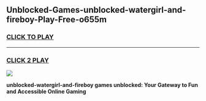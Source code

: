 
## Unblocked-Games-unblocked-watergirl-and-fireboy-Play-Free-o655m
<h3>
<a href="https://premium76.site?title=unblocked-watergirl-and-fireboy&ref=19M">CLICK TO PLAY</a></h3>
<hr>

<h3>
<a href="https://premium76.site?title=unblocked-watergirl-and-fireboy&ref=19M">CLICK 2 PLAY</a>
  
</h3>

<a href="https://premium76.site?title=unblocked-watergirl-and-fireboy&ref=19M"><img src="https://clearcache.store/games.png"></a>


**unblocked-watergirl-and-fireboy games unblocked: Your Gateway to Fun and Accessible Online Gaming**
